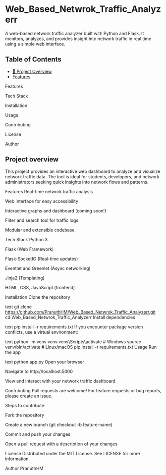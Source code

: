 # Web_Based_Netwrok_Traffic_Analyzerr
A web-based network traffic analyzer built with Python and Flask. It monitors, analyzes, and provides insight into network traffic in real time using a simple web interface.

## Table of Contents
- [📖 Project Overview](#-project-overview)
- [Features](#-Features)

Features

Tech Stack

Installation

Usage

Contributing

License

Author

## Project overview
This project provides an interactive web dashboard to analyze and visualize network traffic data. The tool is ideal for students, developers, and network administrators seeking quick insights into network flows and patterns.

Features
Real-time network traffic analysis

Web interface for easy accessibility

Interactive graphs and dashboard (coming soon!)

Filter and search tool for traffic logs

Modular and extensible codebase

Tech Stack
Python 3

Flask (Web Framework)

Flask-SocketIO (Real-time updates)

Eventlet and Greenlet (Async networking)

Jinja2 (Templating)

HTML, CSS, JavaScript (frontend)

Installation
Clone the repository

text
git clone https://github.com/PranuthHM/Web_Based_Netwrok_Traffic_Analyzerr.git
cd Web_Based_Netwrok_Traffic_Analyzerr
Install dependencies

text
pip install -r requirements.txt
If you encounter package version conflicts, use a virtual environment:

text
python -m venv venv
venv\Scripts\activate    # Windows
source venv/bin/activate # Linux/macOS
pip install -r requirements.txt
Usage
Run the app

text
python app.py
Open your browser

Navigate to http://localhost:5000

View and interact with your network traffic dashboard

Contributing
Pull requests are welcome! For feature requests or bug reports, please create an issue.

Steps to contribute:

Fork the repository

Create a new branch (git checkout -b feature-name)

Commit and push your changes

Open a pull request with a description of your changes

License
Distributed under the MIT License. See LICENSE for more information.

Author
PranuthHM
